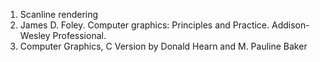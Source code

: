 1. Scanline rendering    
2. James D. Foley. Computer graphics: Principles and Practice. Addison-Wesley Professional.    
3. Computer Graphics, C Version by Donald Hearn and M. Pauline Baker    

